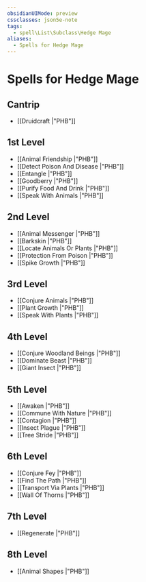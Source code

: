 ```yaml
---
obsidianUIMode: preview
cssclasses: json5e-note
tags:
  - spell\List\Subclass\Hedge Mage
aliases:
  - Spells for Hedge Mage
---
```

# Spells for Hedge Mage

## Cantrip

- [[Druidcraft \|"PHB"]] 

## 1st Level

- [[Animal Friendship \|"PHB"]] 
- [[Detect Poison And Disease \|"PHB"]] 
- [[Entangle \|"PHB"]] 
- [[Goodberry \|"PHB"]] 
- [[Purify Food And Drink \|"PHB"]] 
- [[Speak With Animals \|"PHB"]] 

## 2nd Level

- [[Animal Messenger \|"PHB"]] 
- [[Barkskin \|"PHB"]] 
- [[Locate Animals Or Plants \|"PHB"]] 
- [[Protection From Poison \|"PHB"]] 
- [[Spike Growth \|"PHB"]] 

## 3rd Level

- [[Conjure Animals \|"PHB"]] 
- [[Plant Growth \|"PHB"]] 
- [[Speak With Plants \|"PHB"]] 

## 4th Level

- [[Conjure Woodland Beings \|"PHB"]] 
- [[Dominate Beast \|"PHB"]] 
- [[Giant Insect \|"PHB"]] 

## 5th Level

- [[Awaken \|"PHB"]] 
- [[Commune With Nature \|"PHB"]] 
- [[Contagion \|"PHB"]] 
- [[Insect Plague \|"PHB"]] 
- [[Tree Stride \|"PHB"]] 

## 6th Level

- [[Conjure Fey \|"PHB"]] 
- [[Find The Path \|"PHB"]] 
- [[Transport Via Plants \|"PHB"]] 
- [[Wall Of Thorns \|"PHB"]] 

## 7th Level

- [[Regenerate \|"PHB"]] 

## 8th Level

- [[Animal Shapes \|"PHB"]]
